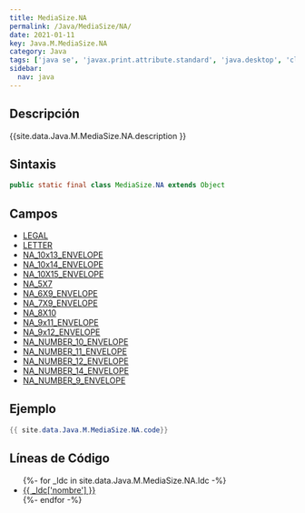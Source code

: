 ```yaml
---
title: MediaSize.NA
permalink: /Java/MediaSize/NA/
date: 2021-01-11
key: Java.M.MediaSize.NA
category: Java
tags: ['java se', 'javax.print.attribute.standard', 'java.desktop', 'clase java', 'Java 1.0']
sidebar: 
  nav: java
---
```


## Descripción
{{site.data.Java.M.MediaSize.NA.description }}

## Sintaxis
~~~java
public static final class MediaSize.NA extends Object
~~~

## Campos
* [LEGAL](/Java/MediaSize/NA/LEGAL)
* [LETTER](/Java/MediaSize/NA/LETTER)
* [NA_10x13_ENVELOPE](/Java/MediaSize/NA/NA_10x13_ENVELOPE)
* [NA_10x14_ENVELOPE](/Java/MediaSize/NA/NA_10x14_ENVELOPE)
* [NA_10X15_ENVELOPE](/Java/MediaSize/NA/NA_10X15_ENVELOPE)
* [NA_5X7](/Java/MediaSize/NA/NA_5X7)
* [NA_6X9_ENVELOPE](/Java/MediaSize/NA/NA_6X9_ENVELOPE)
* [NA_7X9_ENVELOPE](/Java/MediaSize/NA/NA_7X9_ENVELOPE)
* [NA_8X10](/Java/MediaSize/NA/NA_8X10)
* [NA_9x11_ENVELOPE](/Java/MediaSize/NA/NA_9x11_ENVELOPE)
* [NA_9x12_ENVELOPE](/Java/MediaSize/NA/NA_9x12_ENVELOPE)
* [NA_NUMBER_10_ENVELOPE](/Java/MediaSize/NA/NA_NUMBER_10_ENVELOPE)
* [NA_NUMBER_11_ENVELOPE](/Java/MediaSize/NA/NA_NUMBER_11_ENVELOPE)
* [NA_NUMBER_12_ENVELOPE](/Java/MediaSize/NA/NA_NUMBER_12_ENVELOPE)
* [NA_NUMBER_14_ENVELOPE](/Java/MediaSize/NA/NA_NUMBER_14_ENVELOPE)
* [NA_NUMBER_9_ENVELOPE](/Java/MediaSize/NA/NA_NUMBER_9_ENVELOPE)

## Ejemplo
~~~java
{{ site.data.Java.M.MediaSize.NA.code}}
~~~

## Líneas de Código
<ul>
{%- for _ldc in site.data.Java.M.MediaSize.NA.ldc -%}
   <li>
       <a href="{{_ldc['url'] }}">{{ _ldc['nombre'] }}</a>
   </li>
{%- endfor -%}
</ul>
